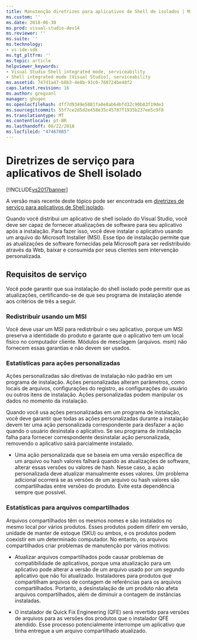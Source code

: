 ```yaml
---
title: Manutenção diretrizes para aplicativos de Shell de isolados | Microsoft Docs
ms.custom: ''
ms.date: 2018-06-30
ms.prod: visual-studio-dev14
ms.reviewer: ''
ms.suite: ''
ms.technology:
- vs-ide-sdk
ms.tgt_pltfrm: ''
ms.topic: article
helpviewer_keywords:
- Visual Studio Shell integrated mode, serviceability
- Shell integrated mode [Visual Studio], serviceability
ms.assetid: 747d1a47-b8b3-4e8b-93c0-768724be48f2
caps.latest.revision: 16
ms.author: gregvanl
manager: ghogen
ms.openlocfilehash: dff7d9349e5081fa0e8ab64bfd32c90b83f19de3
ms.sourcegitcommit: 55f7ce2d5d2e458e35c45787f1935b237ee5c9f8
ms.translationtype: MT
ms.contentlocale: pt-BR
ms.lasthandoff: 08/22/2018
ms.locfileid: "47467885"
---
```

# <a name="servicing-guidelines-for-isolated-shell-applications"></a>Diretrizes de serviço para aplicativos de Shell isolado
[!INCLUDE[vs2017banner](../includes/vs2017banner.md)]

A versão mais recente deste tópico pode ser encontrada em [diretrizes de serviço para aplicativos de Shell isolado](https://docs.microsoft.com/visualstudio/extensibility/servicing-guidelines-for-isolated-shell-applications).  
  
Quando você distribui um aplicativo de shell isolado do Visual Studio, você deve ser capaz de fornecer atualizações de software para seu aplicativo após a instalação. Para fazer isso, você deve instalar o aplicativo usando um arquivo do Microsoft Installer (MSI). Esse tipo de instalação permite que as atualizações de software fornecidas pela Microsoft para ser redistribuído através da Web, baixar e consumida por seus clientes sem intervenção personalizada.  
  
## <a name="servicing-requirements"></a>Requisitos de serviço  
 Você pode garantir que sua instalação do shell isolado pode permitir que as atualizações, certificando-se de que seu programa de instalação atende aos critérios de três a seguir.  
  
### <a name="redistribute-by-using-an-msi"></a>Redistribuir usando um MSI  
 Você deve usar um MSI para redistribuir o seu aplicativo, porque um MSI preserva a identidade do produto e garante que o aplicativo tem um local físico no computador cliente. Módulos de mesclagem (arquivos. msm) não fornecem essas garantias e não devem ser usados.  
  
### <a name="accounting-for-custom-actions"></a>Estatísticas para ações personalizadas  
 Ações personalizadas são diretivas de instalação não padrão em um programa de instalação. Ações personalizadas alteram parâmetros, como locais de arquivos, configurações do registro, as configurações do usuário ou outros itens de instalação. Ações personalizadas podem manipular os dados no momento da instalação.  
  
 Quando você usa ações personalizadas em um programa de instalação, você deve garantir que todas as ações personalizadas durante a instalação devem ter uma ação personalizada correspondente para desfazer a ação quando o usuário desinstala o aplicativo. Se seu programa de instalação falha para fornecer correspondente desinstalar ação personalizada, removendo o aplicativo sairá parcialmente instalado.  
  
-   Uma ação personalizada que se baseia em uma versão específica de um arquivo ou hash valores falhará quando as atualizações de software, alterar essas versões ou valores de hash. Nesse caso, a ação personalizada deve atualizar manualmente esses valores. Um problema adicional ocorrerá se as versões de um arquivo ou hash valores são compartilhadas entre versões do produto. Evite esta dependência sempre que possível.  
  
### <a name="accounting-for-shared-files"></a>Estatísticas para arquivos compartilhados  
 Arquivos compartilhados têm os mesmos nomes e são instalados no mesmo local por vários produtos. Esses produtos podem diferir em versão, unidade de manter de estoque (SKU) ou ambos, e os produtos podem coexistir em um determinado computador. No entanto, os arquivos compartilhados criar problemas de manutenção por vários motivos:  
  
-   Atualizar arquivos compartilhados pode causar problemas de compatibilidade de aplicativos, porque uma atualização para um aplicativo pode alterar a versão de um arquivo usado por um segundo aplicativo que não foi atualizado. Instaladores para produtos que compartilham arquivos de contagem de referências para os arquivos compartilhados. Portanto, a desinstalação de um produto não afeta arquivos compartilhados, além de diminuir a contagem de instâncias instaladas.  
  
-   O instalador de Quick Fix Engineering (QFE) será revertido para versões de arquivos para as versões dos produtos que o instalador QFE atendido. Esse processo potencialmente interrompe um aplicativo que tinha entregue a um arquivo compartilhado atualizado.

